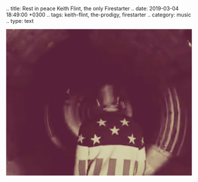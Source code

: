 .. title: Rest in peace Keith Flint, the only Firestarter
.. date: 2019-03-04 18:49:00 +0300
.. tags: keith-flint, the-prodigy, firestarter
.. category: music
.. type: text

![Firestarter](/images/firestarter.jpg)
